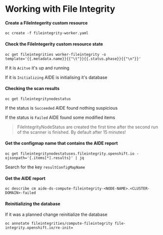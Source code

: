 # Working with File Integrity

#### Create a FileIntegerity custom resource
```
oc create -f fileintegrity-worker.yaml
```

#### Check the FileIntegerity custom resource state
```
oc get fileintegrities worker-fileintegrity -o template='{{.metadata.name}}{{"\t"}}{{.status.phase}}{{"\n"}}'
```
If it is `Acitve` it's up and running
 
If it is `Initializing` AIDE is initialising it's database

#### Checking the scan results
```
oc get fileintegritynodestatus
```
If the status is `Succeeded` AIDE found nothing suspicious

If the status is `Failed` AIDE found some modified items

> FileIntegrityNodeStatus are created the first time after the second run of the scanner is finished. By default after 15 minutes!

#### Get the configmap name that contains the AIDE report
```
oc get fileintegritynodestatuses.fileintegrity.openshift.io -ojsonpath='{.items[*].results}' | jq
```
Search for the key `resultConfigMapName`


#### Get the AIDE report
```
oc describe cm aide-ds-compute-fileintegrity-<NODE-NAME>.<CLUSTER-DOMAIN>-failed
```

#### Reinitializing the database
 If it was a planned change reinitialize the database
 ```
 oc annotate fileintegrities/compute-fileintegrity file-integrity.openshift.io/re-init=
 ```
